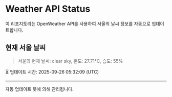 
# Weather API Status

이 리포지토리는 OpenWeather API를 사용하여 서울의 날씨 정보를 자동으로 업데이트합니다.

## 현재 서울 날씨
> 서울의 현재 날씨: clear sky, 온도: 27.71°C, 습도: 55%

⏳ 업데이트 시간: 2025-09-26 05:32:09 (UTC)

---
자동 업데이트 봇에 의해 관리됩니다.
